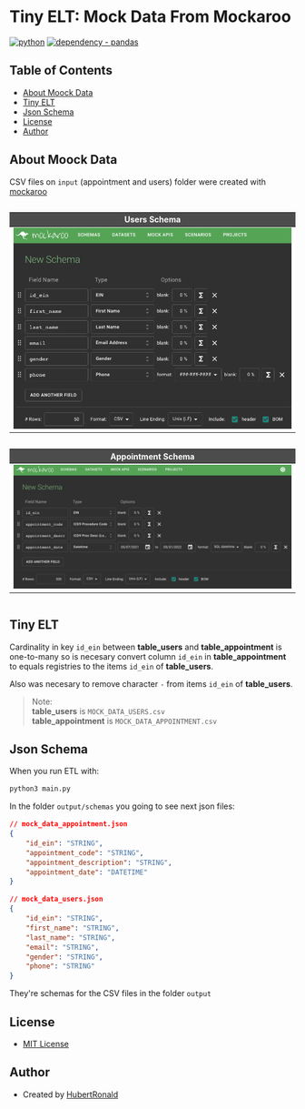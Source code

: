 # Tiny ELT: Mock Data From Mockaroo

<div id="package">

[![python](https://img.shields.io/badge/python3-v3.7.1-brightgreen)](https://www.python.org/dev/peps/pep-0537/#schedule-first-bugfix-release)
[![dependency - pandas](https://img.shields.io/badge/dependency-pandas-blue)](https://pypi.org/project/pandas/1.2.4)

</div>


<style>
.heatMap {
    width: 100%;
    text-align: center;
    overflow-x: scroll;
    display: block;
    margin-left: auto;
    margin-right: auto;

}
.heatMap th {
    background: #4c4c4c;
    word-wrap: break-word;
    text-align: center;
    color: white;
}
.heatMap tr:nth-child(1) { background: white; }
</style>


## Table of Contents
* [About Moock Data](#AboutMoockData)
* [Tiny ELT](#TinyETL)
* [Json Schema](#JsonSchema)
* [License](#License)
* [Author](#Author)



<a name="AboutMoockData"></a>

## About Moock Data

CSV files on `input` (appointment and users) folder were created with [mockaroo](https://www.mockaroo.com/)


<div class="heatMap">

|Users Schema|
|:-:|
|![](./src/img/mock_data_users.png)|

</div>


<div class="heatMap">

|Appointment Schema|
|:-:|
|![](./src/img/mock_data_appointment.png)|

</div>


<a name="TinyETL"></a>

## Tiny ELT
Cardinality in key `id_ein` between **table_users** and **table_appointment** is one-to-many so is necesary convert column `id_ein` in **table_appointment** to equals registries to the items `id_ein` of **table_users**.

Also was necesary to remove character `-` from items `id_ein` of **table_users**.


> Note:<br> 
> **table_users** is `MOCK_DATA_USERS.csv`<br> 
> **table_appointment** is `MOCK_DATA_APPOINTMENT.csv`<br> 



<a name="JsonSchema"></a>

## Json Schema
When you run ETL with:

```bash
python3 main.py
```

In the folder `output/schemas` you going to see next json files:

```json
// mock_data_appointment.json
{
    "id_ein": "STRING",
    "appointment_code": "STRING",
    "appointment_description": "STRING",
    "appointment_date": "DATETIME"
}
```

```json
// mock_data_users.json
{
    "id_ein": "STRING",
    "first_name": "STRING",
    "last_name": "STRING",
    "email": "STRING",
    "gender": "STRING",
    "phone": "STRING"
}
```

They're schemas for the CSV files in the folder `output`



<a name="License"></a>

## License

* [MIT License](LICENSE)


<a name="Author"></a>

## Author

* Created by [HubertRonald](https://github.com/HubertRonald)
